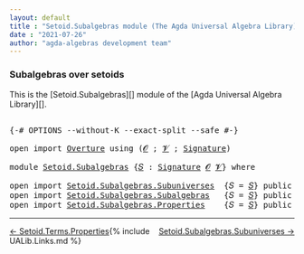```yaml
---
layout: default
title : "Setoid.Subalgebras module (The Agda Universal Algebra Library)"
date : "2021-07-26"
author: "agda-algebras development team"
---
```


### <a id="subalgebra-setoid-types">Subalgebras over setoids</a>

This is the [Setoid.Subalgebras][] module of the [Agda Universal Algebra Library][].

<pre class="Agda">

<a id="326" class="Symbol">{-#</a> <a id="330" class="Keyword">OPTIONS</a> <a id="338" class="Pragma">--without-K</a> <a id="350" class="Pragma">--exact-split</a> <a id="364" class="Pragma">--safe</a> <a id="371" class="Symbol">#-}</a>

<a id="376" class="Keyword">open</a> <a id="381" class="Keyword">import</a> <a id="388" href="Overture.html" class="Module">Overture</a> <a id="397" class="Keyword">using</a> <a id="403" class="Symbol">(</a><a id="404" href="Overture.Signatures.html#645" class="Generalizable">𝓞</a> <a id="406" class="Symbol">;</a> <a id="408" href="Overture.Signatures.html#647" class="Generalizable">𝓥</a> <a id="410" class="Symbol">;</a> <a id="412" href="Overture.Signatures.html#3300" class="Function">Signature</a><a id="421" class="Symbol">)</a>

<a id="424" class="Keyword">module</a> <a id="431" href="Setoid.Subalgebras.html" class="Module">Setoid.Subalgebras</a> <a id="450" class="Symbol">{</a><a id="451" href="Setoid.Subalgebras.html#451" class="Bound">𝑆</a> <a id="453" class="Symbol">:</a> <a id="455" href="Overture.Signatures.html#3300" class="Function">Signature</a> <a id="465" href="Overture.Signatures.html#645" class="Generalizable">𝓞</a> <a id="467" href="Overture.Signatures.html#647" class="Generalizable">𝓥</a><a id="468" class="Symbol">}</a> <a id="470" class="Keyword">where</a>

<a id="477" class="Keyword">open</a> <a id="482" class="Keyword">import</a> <a id="489" href="Setoid.Subalgebras.Subuniverses.html" class="Module">Setoid.Subalgebras.Subuniverses</a>  <a id="522" class="Symbol">{</a><a id="523" class="Argument">𝑆</a> <a id="525" class="Symbol">=</a> <a id="527" href="Setoid.Subalgebras.html#451" class="Bound">𝑆</a><a id="528" class="Symbol">}</a> <a id="530" class="Keyword">public</a>
<a id="537" class="Keyword">open</a> <a id="542" class="Keyword">import</a> <a id="549" href="Setoid.Subalgebras.Subalgebras.html" class="Module">Setoid.Subalgebras.Subalgebras</a>   <a id="582" class="Symbol">{</a><a id="583" class="Argument">𝑆</a> <a id="585" class="Symbol">=</a> <a id="587" href="Setoid.Subalgebras.html#451" class="Bound">𝑆</a><a id="588" class="Symbol">}</a> <a id="590" class="Keyword">public</a>
<a id="597" class="Keyword">open</a> <a id="602" class="Keyword">import</a> <a id="609" href="Setoid.Subalgebras.Properties.html" class="Module">Setoid.Subalgebras.Properties</a>    <a id="642" class="Symbol">{</a><a id="643" class="Argument">𝑆</a> <a id="645" class="Symbol">=</a> <a id="647" href="Setoid.Subalgebras.html#451" class="Bound">𝑆</a><a id="648" class="Symbol">}</a> <a id="650" class="Keyword">public</a>
</pre>

---------------------------------

<span style="float:left;">[← Setoid.Terms.Properties](Setoid.Terms.Properties.html)</span>
<span style="float:right;">[Setoid.Subalgebras.Subuniverses →](Setoid.Subalgebras.Subuniverses.html)</span>

{% include UALib.Links.md %}
